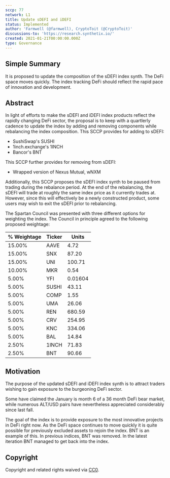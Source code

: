 ```yaml
---
sccp: 77
network: L1
title: Update sDEFI and iDEFI
status: Implemented
author: 'Farmwell (@farmwell), CryptoToit (@CryptoToit)'
discussions-to: 'https://research.synthetix.io/'
created: 2021-01-21T00:00:00.000Z
type: Governance
---
```


<!--You can leave these HTML comments in your merged SIP and delete the visible duplicate text guides, they will not appear and may be helpful to refer to if you edit it again. This is the suggested template for new SCCPs. Note that an SCCP number will be assigned by an editor. When opening a pull request to submit your SCCP, please use an abbreviated title in the filename, `sccp-draft_title_abbrev.md`. The title should be 44 characters or less.-->

## Simple Summary

<!--"If you can't explain it simply, you don't understand it well enough." Provide a simplified and layman-accessible explanation of the SCCP.-->

It is proposed to update the composition of the sDEFI index synth. The DeFi space moves quickly. The index tracking DeFi should reflect the rapid pace of innovation and development.

## Abstract

<!--A short (~200 word) description of the variable change proposed.-->

In light of efforts to make the sDEFI and iDEFI index products reflect the rapidly changing DeFi sector, the proposal is to keep with a quartlerly cadence to update the index by adding and removing components while rebalancing the index composition.
This SCCP provides for adding to sDEFI:

- SushiSwap's SUSHI
- 1inch.exchange's 1INCH
- Bancor's BNT

This SCCP further provides for removing from sDEFI:

- Wrapped version of Nexus Mutual, wNXM

Additionally, this SCCP proposes the sDEFI index synth to be paused from trading during the rebalance period. At the end of the rebalancing, the sDEFI will trade at roughly the same index price as it currently trades at. However, since this will effectively be a newly constructed product, some users may wish to exit the sDEFI prior to rebalancing.

The Spartan Council was presented with three different options for weighting the index.
The Council in principle agreed to the following proposed weightage:

| % Weightage | Ticker | Units   |
| ----------- | ------ | ------- |
| 15.00%      | AAVE   | 4.72    |
| 15.00%      | SNX    | 87.20   |
| 15.00%      | UNI    | 100.71  |
| 10.00%      | MKR    | 0.54    |
| 5.00%       | YFI    | 0.01604 |
| 5.00%       | SUSHI  | 43.11   |
| 5.00%       | COMP   | 1.55    |
| 5.00%       | UMA    | 26.06   |
| 5.00%       | REN    | 680.59  |
| 5.00%       | CRV    | 254.95  |
| 5.00%       | KNC    | 334.06  |
| 5.00%       | BAL    | 14.84   |
| 2.50%       | 1INCH  | 71.83   |
| 2.50%       | BNT    | 90.66   |

## Motivation

<!--The motivation is critical for SCCPs that want to update variables within Synthetix. It should clearly explain why the existing variable is not incentive aligned. SCCP submissions without sufficient motivation may be rejected outright.-->

The purpose of the updated sDEFI and iDEFI index synth is to attract traders wishing to gain exposure to the burgeoning DeFi sector.

Some have claimed the January is month 6 of a 36 month DeFi bear market, while numerous ALT/USD pairs have nevertheless appreciated considerably since last fall.

The goal of the index is to provide exposure to the most innovative projects in DeFi right now. As the DeFi space continues to move quickly it is quite possible for previously excluded assets to rejoin the index.
BNT is an example of this. In previous indices, BNT was removed. In the latest iteration BNT managed to get back into the index.

## Copyright

Copyright and related rights waived via [CC0](https://creativecommons.org/publicdomain/zero/1.0/).
